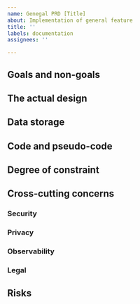 ```yaml
---
name: Genegal PRD [Title]
about: Implementation of general feature
title: ''
labels: documentation
assignees: ''

---
```


## Goals and non-goals
## The actual design
## Data storage
## Code and pseudo-code
## Degree of constraint
## Cross-cutting concerns
### Security
### Privacy
### Observability
### Legal
## Risks
